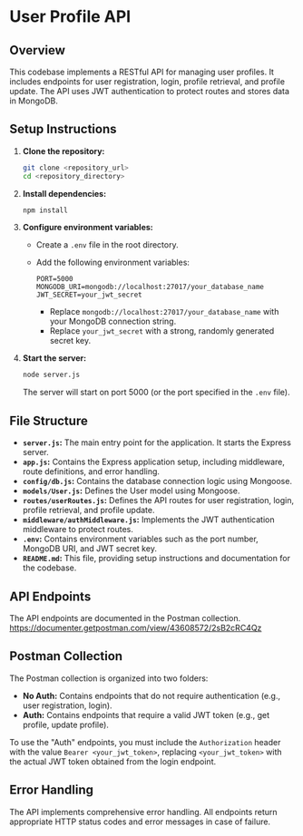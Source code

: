 # User Profile API

## Overview

This codebase implements a RESTful API for managing user profiles. It includes endpoints for user registration, login, profile retrieval, and profile update. The API uses JWT authentication to protect routes and stores data in MongoDB.

## Setup Instructions

1.  **Clone the repository:**

    ```bash
    git clone <repository_url>
    cd <repository_directory>
    ```

2.  **Install dependencies:**

    ```bash
    npm install
    ```

3.  **Configure environment variables:**

    *   Create a `.env` file in the root directory.
    *   Add the following environment variables:

        ```
        PORT=5000
        MONGODB_URI=mongodb://localhost:27017/your_database_name
        JWT_SECRET=your_jwt_secret
        ```

        *   Replace `mongodb://localhost:27017/your_database_name` with your MongoDB connection string.
        *   Replace `your_jwt_secret` with a strong, randomly generated secret key.

4.  **Start the server:**

    ```bash
    node server.js
    ```

    The server will start on port 5000 (or the port specified in the `.env` file).

## File Structure

*   **`server.js`:** The main entry point for the application. It starts the Express server.
*   **`app.js`:** Contains the Express application setup, including middleware, route definitions, and error handling.
*   **`config/db.js`:** Contains the database connection logic using Mongoose.
*   **`models/User.js`:** Defines the User model using Mongoose.
*   **`routes/userRoutes.js`:** Defines the API routes for user registration, login, profile retrieval, and profile update.
*   **`middleware/authMiddleware.js`:** Implements the JWT authentication middleware to protect routes.
*   **`.env`:** Contains environment variables such as the port number, MongoDB URI, and JWT secret key.
*   **`README.md`:** This file, providing setup instructions and documentation for the codebase.

## API Endpoints

The API endpoints are documented in the Postman collection.
https://documenter.getpostman.com/view/43608572/2sB2cRC4Qz

## Postman Collection

The Postman collection is organized into two folders:

*   **No Auth:** Contains endpoints that do not require authentication (e.g., user registration, login).
*   **Auth:** Contains endpoints that require a valid JWT token (e.g., get profile, update profile).

To use the "Auth" endpoints, you must include the `Authorization` header with the value `Bearer <your_jwt_token>`, replacing `<your_jwt_token>` with the actual JWT token obtained from the login endpoint.

## Error Handling

The API implements comprehensive error handling. All endpoints return appropriate HTTP status codes and error messages in case of failure.